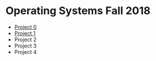 # Operating Systems Fall 2018

* [Project 0](/doc/Project0.md)
* [Project 1](/doc/Project1.md)
* Project 2
* Project 3
* Project 4
